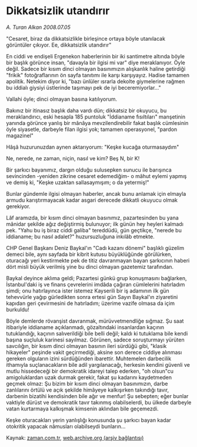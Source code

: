 # Dikkatsizlik utandırır

*A. Turan Alkan 2008.07.05*

<tr><td class="metin" colspan="2" style="padding-top: 20px; padding-left: 5px; padding-right: 10px;">"Cesaret, biraz da dikkatsizlikle birleşince ortaya böyle utanılacak görüntüler çıkıyor. Ee, dikkatsizlik utandırır"</td></tr><tr><td class="metin" colspan="2" style="padding-top: 20px; padding-left: 5px; padding-right: 10px;"><p>En ciddi ve endişeli Ergenekon haberlerinin bir iki santimetre altında böyle bir başlık görünce insan, "davayla bir ilgisi mi var" diye meraklanıyor. Öyle değil. Sadece bir kısım dinci olmayan basınımızın alışkanlık haline getirdiği "frikik" fotoğraflarının ön sayfa tanıtımı ile karşı karşıyayız. Hadise tamamen apolitik. Netekim diyor ki, "bazı ünlüler ısrarla dekolte giymelerine rağmen bu iddialı giysiyi üstlerinde taşımayı pek de iyi beceremiyorlar..."
<p> Vallahi öyle; dinci olmayan basına katılıyorum.
<p> Bakınız bir itinasız başlık daha vardı dün; dikkatsiz bir okuyucu, bu meraklandırıcı, eski hesapla 185 puntoluk "İddianame fısıltıları" manşetinin yanında görünce yanlış bir mânâya mevzilendirebilir fakat başlık cümlesinin öyle siyasetle, darbeyle filan ilgisi yok; tamamen operasyonel, "pardon magazinel"
<p> Hâşâ huzurunuzdan aynen aktarıyorum: "Keşke kucağa oturmasaydım"
<p> Ne, nerede, ne zaman, niçin, nasıl ve kim? Beş N, bir K!
<p> Bir şarkıcı bayanımız, dargın olduğu sulusepken sunucu ile barışınca sevincinden -yeniden zikrine cesaret edemediğim- o mâhut eylemi yapmış ve demiş ki, "Keşke uzaktan sallasaymışım; o da yetermiş!"
<p> Bunlar gündemle ilgisi olmayan haberler, ancak bunu anlamak için elmayla armudu karıştırmayacak kadar asgari derecede dikkatli okuyucu olmak gerekiyor.
<p> Lâf aramızda, bir kısım dinci olmayan basınımız, pazartesinden bu yana mânidar şekilde ağız değiştirmiş bulunuyor; ilk günün hey heyleri kalmadı pek. "Yahu bu iş biraz ciddi galiba" tereddüdü, gün geçtikçe, "nerede bu iddianame; bu nasıl adalet?" huzursuzluğuna inkılâb etmekte.
<p> CHP Genel Başkanı Deniz Baykal'ın "Cadı kazanı dönemi" başlıklı güzelim demeci bile, aynı sayfada bir kibrit kutusu büyüklüğünde görülürken, oturacağı yeri kestirmekte pek de titiz davranmayan bayan şarkıcının haberi dört misli büyük verilmiş yine bu dinci olmayan gazetemiz tarafından.
<p> Baykal deyince aklıma geldi; Pazartesi günkü grup konuşmasını bağlarken, İstanbul'daki iş ve finans çevrelerini imdâda çağıran cümlelerini hatırladım şimdi; onu hatırlayınca ister istemez Kayserili bir iş adamının ilk gün tehevvürle yağıp gürledikten sonra ertesi gün Sayın Baykal'ın ziyaretini kapıdan geri çevirmesini de hatırladım; üzerime vazife olmasa da içim burkuldu!
<p> Böyle demlerde rövanşist davranmak, mürüvvetmendliğe sığmaz. Şu saat itibariyle iddianame açıklanmadı, gözaltındaki insanlardan kaçının tutuklandığı, kaçının salıverildiği bile belli değil; kaldı ki tutuklama bile kendi başına suçluluk karinesi sayılmaz. Görünen, sadece soruşturmayı yürüten savcılığın, bir kısım dinci olmayan basının ileri sürdüğü gibi, "klasik hikayeler" peşinde vakit geçirmediği, aksine son derece ciddiye alınması gereken olguların izini sürdüğünden ibarettir. Muhtemelen darbecilik ithamıyla suçlanacakların bile adil yargılanacağı, herkesin kendini güvenli ve mutlu hissedeceği bir demokratik idareyi talep ederken, "oh olsun"cu amigoluklardan uzak durmak gerekir, fakat şu kadarını kaydetmeden geçmek olmaz: Şu bizim bir kısım dinci olmayan basınımızın, darbe zanlılarını örtülü ve açık şekilde himâyeye kalkışırken takındığı tavır, darbenin bizatihi kendisinden bile ağır ve menfur! Şu sebepten; eğer bunlar vaktiyle dürüst ve demokratik tavır takınmış olabilselerdi, bu ülkede darbeyle vatan kurtarmaya kalkışmak kimsenin aklından bile geçemezdi.
<p> Keşke oturacakları yerin yanlışlığı konusunda şu şarkıcı bayan kadar otokritik yapacak nâmusları olabilseydi bunların...<br/></p></p></p></p></p></p></p></p></p></p></p></p></td></tr>

Kaynak: [zaman.com.tr](http://zaman.com.tr/yazar.do?yazino=710426), [web.archive.org (arşiv bağlantısı)](http://web.archive.org/web/20080903150722/http://www.zaman.com.tr:80/yazar.do?yazino=710426)
